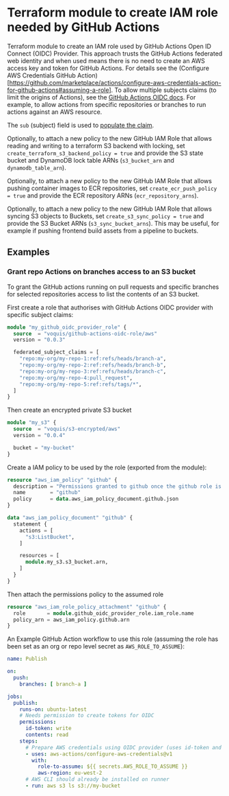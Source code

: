 # Terraform module to create IAM role needed by GitHub Actions
Terraform module to create an IAM role used by GitHub Actions Open ID Connect (OIDC) Provider.
This approach trusts the GitHub Actions federated web identity and when used means there is no need to create an AWS access key and token for GitHub Actions.
For details see the (Configure AWS Credentials GitHub Action)[https://github.com/marketplace/actions/configure-aws-credentials-action-for-github-actions#assuming-a-role].
To allow multiple subjects claims (to limit the origins of Actions), see the [GitHub Actions OIDC docs](https://docs.github.com/en/actions/deployment/security-hardening-your-deployments/about-security-hardening-with-openid-connect#examples).
For example, to allow actions from specific repositories or branches to run actions against an AWS resource.

The `sub` (subject) field is used to [populate the claim](https://docs.aws.amazon.com/IAM/latest/UserGuide/reference_policies_iam-condition-keys.html#condition-keys-wif).

Optionally, to attach a new policy to the new GitHub IAM Role that allows reading and writing to a terraform S3 backend with locking, set `create_terraform_s3_backend_policy = true` and provide the S3 state bucket and DynamoDB lock table ARNs (`s3_bucket_arn` and `dynamodb_table_arn`).

Optionally, to attach a new policy to the new GitHub IAM Role that allows pushing container images to ECR repositories, set `create_ecr_push_policy = true` and provide the ECR repository ARNs (`ecr_repository_arns`).

Optionally, to attach a new policy to the new GitHub IAM Role that allows syncing S3 objects to Buckets, set `create_s3_sync_policy = true` and provide the S3 Bucket ARNs (`s3_sync_bucket_arns`).
This may be useful, for example if pushing frontend build assets from a pipeline to buckets.

## Examples
### Grant repo Actions on branches access to an S3 bucket
To grant the GitHub actions running on pull requests and specific branches for selected repositories access to list the contents of an S3 bucket.

First create a role that authorises with GitHub Actions OIDC provider with specific subject claims:
```terraform
module "my_github_oidc_provider_role" {
  source  = "voquis/github-actions-oidc-role/aws"
  version = "0.0.3"

  federated_subject_claims = [
    "repo:my-org/my-repo-1:ref:refs/heads/branch-a",
    "repo:my-org/my-repo-2:ref:refs/heads/branch-b",
    "repo:my-org/my-repo-3:ref:refs/heads/branch-c",
    "repo:my-org/my-repo-4:pull_request",
    "repo:my-org/my-repo-5:ref:refs/tags/*",
  ]
}
```

Then create an encrypted private S3 bucket
```terraform
module "my_s3" {
  source  = "voquis/s3-encrypted/aws"
  version = "0.0.4"

  bucket = "my-bucket"
}
```

Create a IAM policy to be used by the role (exported from the module):
```terraform
resource "aws_iam_policy" "github" {
  description = "Permissions granted to github once the github role is assumed"
  name        = "github"
  policy      = data.aws_iam_policy_document.github.json
}

data "aws_iam_policy_document" "github" {
  statement {
    actions = [
      "s3:ListBucket",
    ]

    resources = [
      module.my_s3.s3_bucket.arn,
    ]
  }
}
```

Then attach the permissions policy to the assumed role
```terraform
resource "aws_iam_role_policy_attachment" "github" {
  role       = module.github_oidc_provider_role.iam_role.name
  policy_arn = aws_iam_policy.github.arn
}
```

An Example GitHub Action workflow to use this role (assuming the role has been set as an org or repo level secret as `AWS_ROLE_TO_ASSUME`):
```yaml
name: Publish

on:
  push:
    branches: [ branch-a ]

jobs:
  publish:
    runs-on: ubuntu-latest
    # Needs permission to create tokens for OIDC
    permissions:
      id-token: write
      contents: read
    steps:
      # Prepare AWS credentials using OIDC provider (uses id-token and contents)
      - uses: aws-actions/configure-aws-credentials@v1
        with:
          role-to-assume: ${{ secrets.AWS_ROLE_TO_ASSUME }}
          aws-region: eu-west-2
      # AWS CLI should already be installed on runner
      - run: aws s3 ls s3://my-bucket

```
